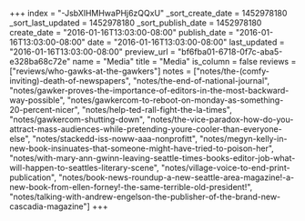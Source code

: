 +++
index = "-JsbXlHMHwaPHj6zQQxU"
_sort_create_date = 1452978180
_sort_last_updated = 1452978180
_sort_publish_date = 1452978180
create_date = "2016-01-16T13:03:00-08:00"
publish_date = "2016-01-16T13:03:00-08:00"
date = "2016-01-16T13:03:00-08:00"
last_updated = "2016-01-16T13:03:00-08:00"
preview_url = "bf6fba01-6718-0f7c-aba5-e328ba68c72e"
name = "Media"
title = "Media"
is_column = false
reviews = ["reviews/who-gawks-at-the-gawkers"]
notes = ["notes/the-(comfy-inviting)-death-of-newspapers", "notes/the-end-of-national-journal", "notes/gawker-proves-the-importance-of-editors-in-the-most-backward-way-possible", "notes/gawkercom-to-reboot-on-monday-as-something-20-percent-nicer", "notes/help-ted-rall-fight-the-la-times", "notes/gawkercom-shutting-down", "notes/the-vice-paradox-how-do-you-attract-mass-audiences-while-pretending-youre-cooler-than-everyone-else", "notes/stackedd-iss-noww-aaa-nonprofitt", "notes/megyn-kelly-in-new-book-insinuates-that-someone-might-have-tried-to-poison-her", "notes/with-mary-ann-gwinn-leaving-seattle-times-books-editor-job-what-will-happen-to-seattles-literary-scene", "notes/village-voice-to-end-print-publication", "notes/book-news-roundup-a-new-seattle-area-magazine!-a-new-book-from-ellen-forney!-the-same-terrible-old-president!", "notes/talking-with-andrew-engelson-the-publisher-of-the-brand-new-cascadia-magazine"]
+++


